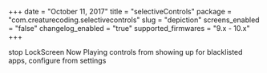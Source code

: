 +++
date = "October 11, 2017"
title = "selectiveControls"
package = "com.creaturecoding.selectivecontrols"
slug = "depiction"
screens_enabled = "false"
changelog_enabled = "true"
supported_firmwares = "9.x - 10.x"
+++

stop LockScreen Now Playing controls from showing up for blacklisted apps, configure from settings